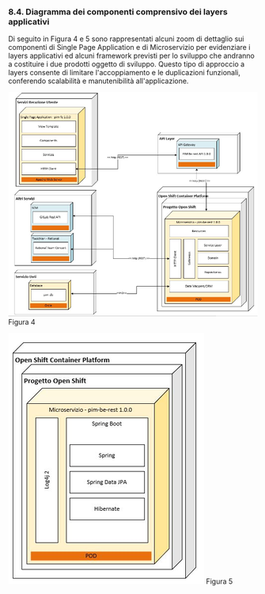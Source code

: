 ### 8.4. Diagramma dei componenti comprensivo dei layers applicativi

Di seguito in Figura 4 e 5 sono rappresentati alcuni zoom di dettaglio sui componenti di Single Page Application e di Microservizio per evidenziare i layers applicativi ed alcuni framework previsti per lo sviluppo che andranno a costituire i due prodotti oggetto di sviluppo. Questo tipo di approccio a layers consente di limitare l'accoppiamento e le duplicazioni funzionali, conferendo scalabilità e manutenibilità all'applicazione.

![Diagramma Logico](../images/layer_diagram.jpg)
Figura 4

![Diagramma dei principali framewrok utilizzati dal microservizio](../images/framework_MS_Difgram.jpg)
Figura 5